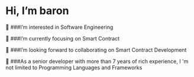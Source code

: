 # Hi, I’m baron

👀 ###I’m interested in Software Engineering

🌱 ###I’m currently focusing on Smart Contract

💞️ ###I’m looking forward to collaborating on Smart Contract Development

:pig:	###As a senior developer with more than 7 years of rich experience, I 'm not limited to Programming Languages and Frameworks
